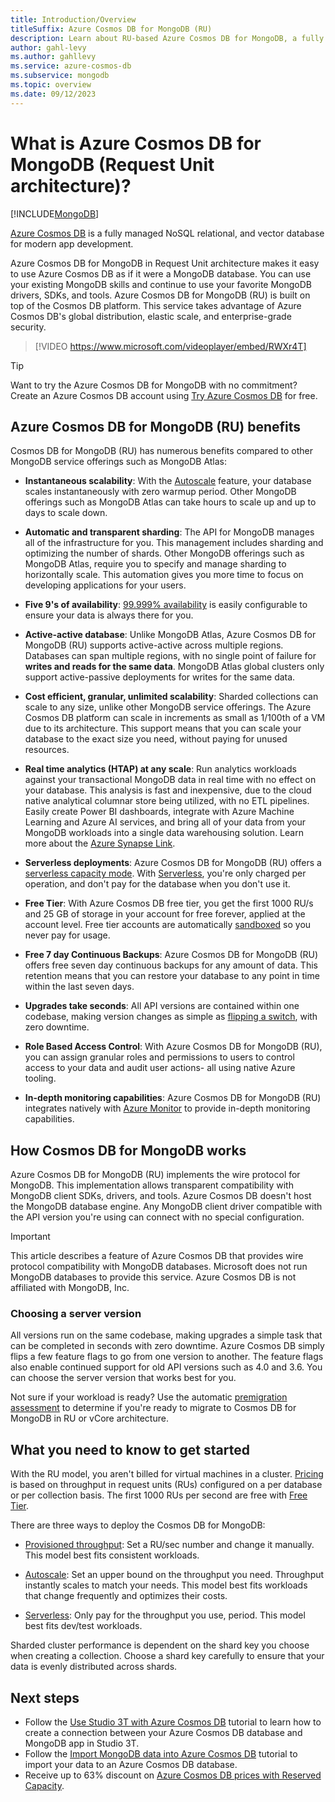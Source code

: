 ```yaml
---
title: Introduction/Overview
titleSuffix: Azure Cosmos DB for MongoDB (RU)
description: Learn about RU-based Azure Cosmos DB for MongoDB, a fully managed MongoDB-compatible database with Instantaneous scalability.
author: gahl-levy
ms.author: gahllevy
ms.service: azure-cosmos-db
ms.subservice: mongodb
ms.topic: overview
ms.date: 09/12/2023
---
```


# What is Azure Cosmos DB for MongoDB (Request Unit architecture)?

[!INCLUDE[MongoDB](~/reusable-content/ce-skilling/azure/includes/cosmos-db/includes/appliesto-mongodb.md)]

[Azure Cosmos DB](../../introduction.md) is a fully managed NoSQL relational, and vector database for modern app development.

Azure Cosmos DB for MongoDB in Request Unit architecture makes it easy to use Azure Cosmos DB as if it were a MongoDB database. You can use your existing MongoDB skills and continue to use your favorite MongoDB drivers, SDKs, and tools. Azure Cosmos DB for MongoDB (RU) is built on top of the Cosmos DB platform. This service takes advantage of Azure Cosmos DB's global distribution, elastic scale, and enterprise-grade security.

> [!VIDEO https://www.microsoft.com/videoplayer/embed/RWXr4T]

> [!TIP]
> Want to try the Azure Cosmos DB for MongoDB with no commitment? Create an Azure Cosmos DB account using [Try Azure Cosmos DB](../../try-free.md) for free.

## Azure Cosmos DB for MongoDB (RU) benefits

Cosmos DB for MongoDB (RU) has numerous benefits compared to other MongoDB service offerings such as MongoDB Atlas:

- **Instantaneous scalability**: With the [Autoscale](../../provision-throughput-autoscale.md) feature, your database scales instantaneously with zero warmup period. Other MongoDB offerings such as MongoDB Atlas can take hours to scale up and up to days to scale down.

- **Automatic and transparent sharding**: The API for MongoDB manages all of the infrastructure for you. This management includes sharding and optimizing the number of shards. Other MongoDB offerings such as MongoDB Atlas, require you to specify and manage sharding to horizontally scale. This automation gives you more time to focus on developing applications for your users.

- **Five 9's of availability**: [99.999% availability](../../high-availability.md) is easily configurable to ensure your data is always there for you.

- **Active-active database**: Unlike MongoDB Atlas, Azure Cosmos DB for MongoDB (RU) supports active-active across multiple regions. Databases can span multiple regions, with no single point of failure for **writes and reads for the same data**. MongoDB Atlas global clusters only support active-passive deployments for writes for the same data.  
- **Cost efficient, granular, unlimited scalability**: Sharded collections can scale to any size, unlike other MongoDB service offerings. The Azure Cosmos DB platform can scale in increments as small as 1/100th of a VM due to its architecture. This support means that you can scale your database to the exact size you need, without paying for unused resources.

- **Real time analytics (HTAP) at any scale**: Run analytics workloads against your transactional MongoDB data in real time with no effect on your database. This analysis is fast and inexpensive, due to the cloud native analytical columnar store being utilized, with no ETL pipelines. Easily create Power BI dashboards, integrate with Azure Machine Learning and Azure AI services, and bring all of your data from your MongoDB workloads into a single data warehousing solution. Learn more about the [Azure Synapse Link](../../synapse-link.md).

- **Serverless deployments**: Azure Cosmos DB for MongoDB (RU) offers a [serverless capacity mode](../../serverless.md). With [Serverless](../../serverless.md), you're only charged per operation, and don't pay for the database when you don't use it.

- **Free Tier**: With Azure Cosmos DB free tier, you get the first 1000 RU/s and 25 GB of storage in your account for free forever, applied at the account level. Free tier accounts are automatically [sandboxed](../../limit-total-account-throughput.md) so you never pay for usage.

- **Free 7 day Continuous Backups**: Azure Cosmos DB for MongoDB (RU) offers free seven day continuous backups for any amount of data. This retention means that you can restore your database to any point in time within the last seven days.

- **Upgrades take seconds**: All API versions are contained within one codebase, making version changes as simple as [flipping a switch](../upgrade-version.md), with zero downtime.

- **Role Based Access Control**: With Azure Cosmos DB for MongoDB (RU), you can assign granular roles and permissions to users to control access to your data and audit user actions- all using native Azure tooling.

- **In-depth monitoring capabilities**: Azure Cosmos DB for MongoDB (RU) integrates natively with [Azure Monitor](../../../azure-monitor/overview.md) to provide in-depth monitoring capabilities.

## How Cosmos DB for MongoDB works

Azure Cosmos DB for MongoDB (RU) implements the wire protocol for MongoDB. This implementation allows transparent compatibility with MongoDB client SDKs, drivers, and tools. Azure Cosmos DB doesn't host the MongoDB database engine. Any MongoDB client driver compatible with the API version you're using can connect with no special configuration.

> [!IMPORTANT]
> This article describes a feature of Azure Cosmos DB that provides wire protocol compatibility with MongoDB databases. Microsoft does not run MongoDB databases to provide this service. Azure Cosmos DB is not affiliated with MongoDB, Inc.

### Choosing a server version

All versions run on the same codebase, making upgrades a simple task that can be completed in seconds with zero downtime. Azure Cosmos DB simply flips a few feature flags to go from one version to another.  The feature flags also enable continued support for old API versions such as 4.0 and 3.6. You can choose the server version that works best for you.

Not sure if your workload is ready? Use the automatic [premigration assessment](../pre-migration-steps.md) to determine if you're ready to migrate to Cosmos DB for MongoDB in RU or vCore architecture.

## What you need to know to get started

With the RU model, you aren't billed for virtual machines in a cluster. [Pricing](../../how-pricing-works.md) is based on throughput in request units (RUs) configured on a per database or per collection basis. The first 1000 RUs per second are free with [Free Tier](../../free-tier.md).

There are three ways to deploy the Cosmos DB for MongoDB:

- [Provisioned throughput](../../set-throughput.md): Set a RU/sec number and change it manually. This model best fits consistent workloads.

- [Autoscale](../../provision-throughput-autoscale.md): Set an upper bound on the throughput you need. Throughput instantly scales to match your needs. This model best fits workloads that change frequently and optimizes their costs.

- [Serverless](../../serverless.md): Only pay for the throughput you use, period. This model best fits dev/test workloads.

Sharded cluster performance is dependent on the shard key you choose when creating a collection. Choose a shard key carefully to ensure that your data is evenly distributed across shards.

## Next steps

- Follow the [Use Studio 3T with Azure Cosmos DB](../connect-using-mongochef.md) tutorial to learn how to create a connection between your Azure Cosmos DB database and MongoDB app in Studio 3T.
- Follow the [Import MongoDB data into Azure Cosmos DB](../../../dms/tutorial-mongodb-cosmos-db.md?toc=%2fazure%2fcosmos-db%2ftoc.json%253ftoc%253d%2fazure%2fcosmos-db%2ftoc.json) tutorial to import your data to an Azure Cosmos DB database.
- Receive up to 63% discount on [Azure Cosmos DB prices with Reserved Capacity](../../reserved-capacity.md).
